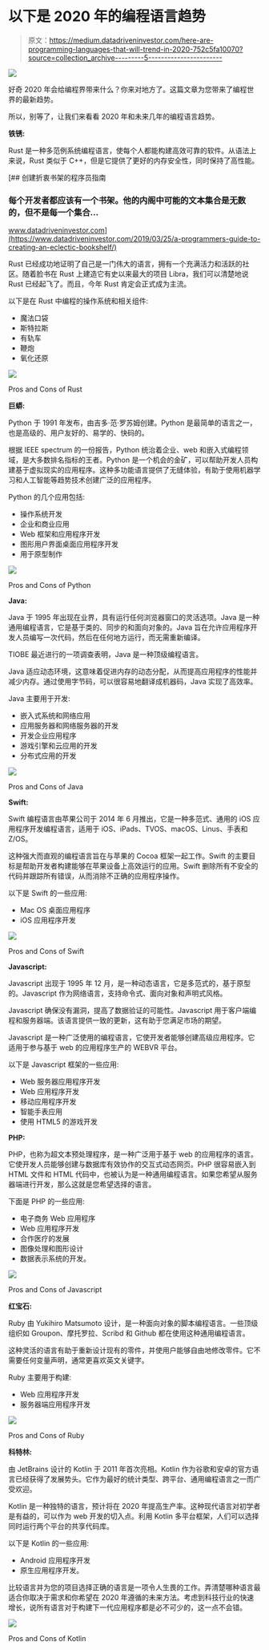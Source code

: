 # 以下是 2020 年的编程语言趋势

> 原文：<https://medium.datadriveninvestor.com/here-are-programming-languages-that-will-trend-in-2020-752c5fa10070?source=collection_archive---------5----------------------->

![](img/2a5a13b0c6f71c679d2e21182e081298.png)

好奇 2020 年会给编程界带来什么？你来对地方了。这篇文章为您带来了编程世界的最新趋势。

所以，别等了，让我们来看看 2020 年和未来几年的编程语言趋势。

**铁锈:**

Rust 是一种多范例系统编程语言，使每个人都能构建高效可靠的软件。从语法上来说，Rust 类似于 C++，但是它提供了更好的内存安全性，同时保持了高性能。

[](https://www.datadriveninvestor.com/2019/03/25/a-programmers-guide-to-creating-an-eclectic-bookshelf/) [## 创建折衷书架的程序员指南

### 每个开发者都应该有一个书架。他的内阁中可能的文本集合是无数的，但不是每一个集合…

www.datadriveninvestor.com](https://www.datadriveninvestor.com/2019/03/25/a-programmers-guide-to-creating-an-eclectic-bookshelf/) 

Rust 已经成功地证明了自己是一门伟大的语言，拥有一个充满活力和活跃的社区。随着脸书在 Rust 上建造它有史以来最大的项目 Libra，我们可以清楚地说 Rust 已经起飞了。而且，今年 Rust 肯定会正式成为主流。

以下是在 Rust 中编程的操作系统和相关组件:

*   魔法口袋
*   斯特拉斯
*   有轨车
*   鞭炮
*   氧化还原

![](img/7dea29807583e366e7f8963fa4d788a4.png)

Pros and Cons of Rust

**巨蟒:**

Python 于 1991 年发布，由吉多·范·罗苏姆创建。Python 是最简单的语言之一，也是高级的、用户友好的、易学的、快码的。

根据 IEEE spectrum 的一份报告，Python 统治着企业、web 和嵌入式编程领域，是大多数排名指标的王者。Python 是一个机会的金矿，可以帮助开发人员构建基于虚拟现实的应用程序。这种多功能语言提供了无缝体验，有助于使用机器学习和人工智能等趋势技术创建广泛的应用程序。

Python 的几个应用包括:

*   操作系统开发
*   企业和商业应用
*   Web 框架和应用程序开发
*   图形用户界面桌面应用程序开发
*   用于原型制作

![](img/4bf6a6e0fa9908e4e3fd1c97095ba04a.png)

Pros and Cons of Python

**Java:**

Java 于 1995 年出现在业界，具有运行任何浏览器窗口的灵活选项。Java 是一种通用编程语言，它是基于类的、同步的和面向对象的。Java 旨在允许应用程序开发人员编写一次代码，然后在任何地方运行，而无需重新编译。

TIOBE 最近进行的一项调查表明，Java 是一种顶级编程语言。

Java 适应动态环境，这意味着促进内存的动态分配，从而提高应用程序的性能并减少内存。通过使用字节码，可以很容易地翻译成机器码，Java 实现了高效率。

Java 主要用于开发:

*   嵌入式系统和网络应用
*   应用服务器和网络服务器的开发
*   开发企业应用程序
*   游戏引擎和云应用的开发
*   分布式应用的开发

![](img/4f464efd93c4f3df79a724235a2f900c.png)

Pros and Cons of Java

**Swift:**

Swift 编程语言由苹果公司于 2014 年 6 月推出，它是一种多范式、通用的 iOS 应用程序开发编程语言，适用于 iOS、iPads、TVOS、macOS、Linus、手表和 Z/OS。

这种强大而直观的编程语言旨在与苹果的 Cocoa 框架一起工作。Swift 的主要目标是帮助开发者构建能够在苹果设备上高效运行的应用。Swift 删除所有不安全的代码并跟踪所有错误，从而消除不正确的应用程序操作。

以下是 Swift 的一些应用:

*   Mac OS 桌面应用程序
*   iOS 应用程序开发

![](img/5188d242b6d1b07035e2c5240ce9603e.png)

Pros and Cons of Swift

**Javascript:**

Javascript 出现于 1995 年 12 月，是一种动态语言，它是多范式的，基于原型的。Javascript 作为网络语言，支持命令式、面向对象和声明式风格。

Javascript 确保没有漏洞，提高了数据验证的可能性。Javascript 用于客户端编程和服务器端。该语言提供一致的更新，这有助于您满足市场的期望。

Javascript 是一种广泛使用的编程语言，它使开发者能够创建高级应用程序。它适用于参与基于 web 的应用程序生产的 WEBVR 平台。

以下是 Javascript 框架的一些应用:

*   Web 服务器应用程序开发
*   Web 应用程序开发
*   移动应用程序开发
*   智能手表应用
*   使用 HTML5 的游戏开发

**PHP:**

PHP，也称为超文本预处理程序，是一种广泛用于基于 web 的应用程序的语言。它使开发人员能够创建与数据库有效协作的交互式动态网页。PHP 很容易嵌入到 HTML 文件和 HTML 代码中，也被认为是一种通用编程语言。如果您希望从服务器端进行开发，那么这就是您希望选择的语言。

下面是 PHP 的一些应用:

*   电子商务 Web 应用程序
*   Web 应用程序开发
*   合作医疗的发展
*   图像处理和图形设计
*   数据表示系统的开发。

![](img/733a75395dba5454bab3d6181d10ae27.png)

Pros and Cons of Javascript

**红宝石:**

Ruby 由 Yukihiro Matsumoto 设计，是一种面向对象的脚本编程语言。一些顶级组织如 Groupon、摩托罗拉、Scribd 和 Github 都在使用这种通用编程语言。

这种灵活的语言有助于重新设计现有的零件，并使用户能够自由地修改零件。它不需要任何变量声明，通常更喜欢英文关键字。

Ruby 主要用于构建:

*   Web 应用程序开发
*   服务器端应用程序开发

![](img/7dea29807583e366e7f8963fa4d788a4.png)

Pros and Cons of Ruby

**科特林:**

由 JetBrains 设计的 Kotlin 于 2011 年首次亮相。Kotlin 作为谷歌和安卓的官方语言已经获得了发展势头。它作为最好的统计类型、跨平台、通用编程语言之一而广受欢迎。

Kotlin 是一种独特的语言，预计将在 2020 年提高生产率。这种现代语言对初学者是有益的，可以作为 web 开发的切入点。利用 Kotlin 多平台框架，人们可以选择同时运行两个平台的共享代码库。

以下是 Kotlin 的一些应用:

*   Android 应用程序开发
*   原生应用程序开发。

比较语言并为您的项目选择正确的语言是一项令人生畏的工作。弄清楚哪种语言最适合你取决于需求和你希望在 2020 年遵循的未来方法。考虑到科技行业的快速增长，说所有语言对于构建下一代应用程序都是必不可少的，这一点不会错。

![](img/06de790d788f1497505b13137684364e.png)

Pros and Cons of Kotlin